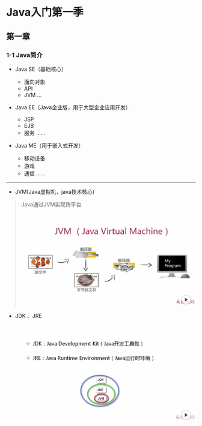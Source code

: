 # Java入门第一季
## 第一章
### 1-1 Java简介
- Java SE（基础核心）
  - 面向对象
  - API
  - JVM …

- Java EE（Java企业版，用于大型企业应用开发）
  - JSP
  - EJB
  - 服务 ……

- Java ME（用于嵌入式开发）
  - 移动设备
  - 游戏
  - 通信 ……
---
* JVM(Java虚拟机，java技术核心)

> Java通过JVM实现跨平台
![原理图](https://github.com/oyjin/ilovestudy/raw/master/picture/jvm%E5%8E%9F%E7%90%86.png)

* JDK 、JRE
![三者关系](https://github.com/oyjin/ilovestudy/raw/master/picture/JDK%2CJRE.png)